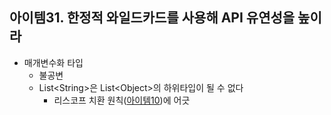 ## 아이템31. 한정적 와일드카드를 사용해 API 유연성을 높이라

* 매개변수화 타입
	* 불공변
	* List&lt;String&gt;은 List&lt;Object&gt;의 하위타입이 될 수 없다
		* 리스코프 치환 원칙([아이템10](./item1~11.md))에 어긋
<!--stackedit_data:
eyJoaXN0b3J5IjpbLTUxMTg3NjYzNF19
-->